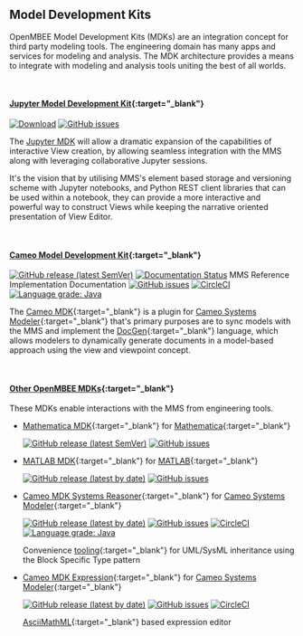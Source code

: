 ## Model Development Kits

OpenMBEE Model Development Kits (MDKs) are an integration concept for third party modeling tools. The engineering domain has many apps and services for modeling and analysis. The MDK architecture provides a means to integrate with modeling and analysis tools uniting the best of all worlds.

<br>

#### [Jupyter Model Development Kit](https://github.com/Open-MBEE/jupyter-mdk){:target="_blank"}

[![Download](https://img.shields.io/pypi/v/jupyter-mdk)](https://pypi.org/project/jupyter-mdk/) [![GitHub issues](https://img.shields.io/github/issues/Open-MBEE/jupyter-mdk.svg)](https://github.com/Open-MBEE/jupyter-mdk/issues)

The [Jupyter MDK](https://github.com/Open-MBEE/jupyter-mdk) will allow a dramatic expansion of the capabilities of interactive View creation, by allowing seamless integration with the MMS along with leveraging collaborative Jupyter sessions.

It's the vision that by utilising MMS's element based storage and versioning scheme with Jupyter notebooks, and Python REST client libraries that can be used within a notebook, they can provide a more interactive and powerful way to construct Views while keeping the narrative oriented presentation of View Editor.

<br>

#### [Cameo Model Development Kit](https://github.com/Open-MBEE/mdk){:target="_blank"}


[![GitHub release (latest SemVer)](https://img.shields.io/github/v/release/Open-MBEE/mdk?label=download)](https://github.com/Open-MBEE/mdk/releases/latest) [![Documentation Status](https://readthedocs.org/projects/mdk/badge/?version=latest)](http://mdk.readthedocs.io/?badge=latest) MMS Reference Implementation Documentation [![GitHub issues](https://img.shields.io/github/issues/Open-MBEE/mdk.svg)](https://github.com/Open-MBEE/mdk/issues) [![CircleCI](https://circleci.com/gh/Open-MBEE/mdk.svg?style=shield)](https://circleci.com/gh/Open-MBEE/mdk) [![Language grade: Java](https://img.shields.io/lgtm/grade/java/g/Open-MBEE/mdk.svg?logo=lgtm&logoWidth=18)](https://lgtm.com/projects/g/Open-MBEE/mdk/context:java)

The [Cameo MDK](https://github.com/Open-MBEE/mdk){:target="_blank"} is a plugin for [Cameo Systems Modeler](https://www.nomagic.com/products/cameo-systems-modeler){:target="_blank"} that's primary purposes are to sync models with the MMS and implement the [DocGen](https://github.com/Open-MBEE/mdk/tree/support/3.x/src/main/dist/manual){:target="_blank"} language, which allows modelers to dynamically generate documents in a model-based approach using the view and viewpoint concept.

<br>

#### [Other OpenMBEE MDKs](https://github.com/Open-MBEE?q=mdk){:target="_blank"}

These MDKs enable interactions with the MMS from engineering tools. 

* [Mathematica MDK](https://github.com/Open-MBEE/mathematica-mdk){:target="_blank"} for [Mathematica](https://www.wolfram.com/mathematica/){:target="_blank"}

  [![GitHub release (latest SemVer)](https://img.shields.io/github/v/release/Open-MBEE/mathematica-mdk?label=download)](https://github.com/Open-MBEE/mathematica-mdk/releases/latest) [![GitHub issues](https://img.shields.io/github/issues/Open-MBEE/mathematica-mdk.svg)](https://github.com/Open-MBEE/mathematica-mdk/issues)

* [MATLAB MDK](https://github.com/Open-MBEE/matlab-mdk){:target="_blank"} for [MATLAB](https://www.mathworks.com/products/matlab.html){:target="_blank"}

  [![GitHub release (latest by date)](https://img.shields.io/github/v/release/Open-MBEE/matlab-mdk?label=download)](https://github.com/Open-MBEE/matlab-mdk/releases/latest) [![GitHub issues](https://img.shields.io/github/issues/Open-MBEE/matlab-mdk.svg)](https://github.com/Open-MBEE/matlab-mdk/issues)

* [Cameo MDK Systems Reasoner](https://github.com/Open-MBEE/mdk-systems-reasoner){:target="_blank"} for [Cameo Systems Modeler](https://www.nomagic.com/products/cameo-systems-modeler){:target="_blank"}

  [![GitHub release (latest by date)](https://img.shields.io/github/v/release/Open-MBEE/mdk-systems-reasoner?label=download)](https://github.com/Open-MBEE/mdk-systems-reasoner/releases/latest) [![GitHub issues](https://img.shields.io/github/issues/Open-MBEE/mdk.svg)](https://github.com/Open-MBEE/mdk/issues) [![CircleCI](https://circleci.com/gh/Open-MBEE/mdk-systems-reasoner.svg?style=shield)](https://circleci.com/gh/Open-MBEE/mdk-systems-reasoner) [![Language grade: Java](https://img.shields.io/lgtm/grade/java/g/Open-MBEE/mdk-systems-reasoner.svg?logo=lgtm&logoWidth=18)](https://lgtm.com/projects/g/Open-MBEE/mdk-systems-reasoner/context:java)
  
  Convenience [tooling](https://github.com/Open-MBEE/mdk/blob/develop/src/main/dist/manual/MDK%20Systems%20Reasoner%20UserGuide.pdf){:target="_blank"} for UML/SysML inheritance using the Block Specific Type pattern

* [Cameo MDK Expression](https://github.com/Open-MBEE/mdk-expression){:target="_blank"} for [Cameo Systems Modeler](https://www.nomagic.com/products/cameo-systems-modeler){:target="_blank"}

  [![GitHub release (latest by date)](https://img.shields.io/github/v/release/Open-MBEE/mdk-expression?label=download)](https://github.com/Open-MBEE/mdk-expression/releases/latest) [![GitHub issues](https://img.shields.io/github/issues/Open-MBEE/mdk.svg)](https://github.com/Open-MBEE/mdk/issues) [![CircleCI](https://circleci.com/gh/Open-MBEE/mdk-expression.svg?style=shield)](https://circleci.com/gh/Open-MBEE/mdk-expression)

  [AsciiMathML](http://asciimath.org/){:target="_blank"} based expression editor